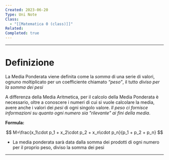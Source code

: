 ```yaml
---
Created: 2023-06-20
Type: Uni Note
Class:
  - "[[Matematica 0 (class)]]"
Related: 
Completed: true
---
```

---
# Definizione
La Media Ponderata viene definita come la *somma* di una serie di valori, ognuno moltiplicato per un coefficiente chiamato *“peso”*, il tutto *diviso per la somma dei pesi*

A differenza della Media Aritmetica, per il calcolo della Media Ponderata è necessario, oltre a conoscere i numeri di cui si vuole calcolare la media, avere anche i valori dei *pesi* di ogni singolo valore. *Il peso ci fornisce informazioni su quanto ogni numero sia "rilevante" ai fini della media*.


**Formula:**

$$
M=\frac{x_1\cdot p_1 + x_2\cdot p_2 + x_n\cdot p_n}{p_1 + p_2 + p_n}
$$

- La media ponderata sarà data dalla somma dei prodotti di ogni numero per il proprio peso, diviso la somma dei pesi

---